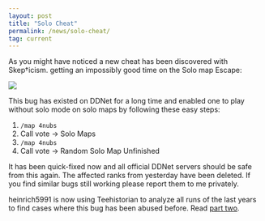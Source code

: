 ```yaml
---
layout: post
title: "Solo Cheat"
permalink: /news/solo-cheat/
tag: current
---
```

As you might have noticed a new cheat has been discovered with Skep†icism. getting an impossibly good time on the Solo map Escape:

[<img class="demo" src="/solo-cheat.png" />](https://discord.com/channels/252358080522747904/338779500085116938/777620722784665630)

This bug has existed on DDNet for a long time and enabled one to play without solo mode on solo maps by following these easy steps:

1. `/map 4nubs`
2. Call vote -> Solo Maps
3. `/map 4nubs`
4. Call vote -> Random Solo Map Unfinished

It has been quick-fixed now and all official DDNet servers should be safe from this again. The affected ranks from yesterday have been deleted. If you find similar bugs still working please report them to me privately.

heinrich5991 is now using Teehistorian to analyze all runs of the last years to find cases where this bug has been abused before. Read [part two](/news/solo-cheat-ii).
